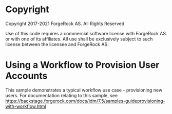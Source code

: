 Copyright
=============
Copyright 2017-2021 ForgeRock AS. All Rights Reserved

Use of this code requires a commercial software license with ForgeRock AS.
or with one of its affiliates. All use shall be exclusively subject
to such license between the licensee and ForgeRock AS.

# Using a Workflow to Provision User Accounts

This sample demonstrates a typical workflow use case - provisioning new users. For
documentation relating to this sample, see
https://backstage.forgerock.com/docs/idm/7.5/samples-guideprovisioning-with-workflow.html
